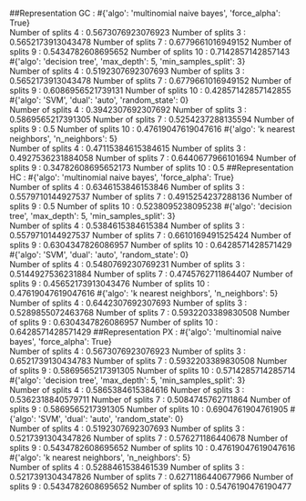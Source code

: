 ##Representation GC :
#{'algo': 'multinomial naive bayes', 'force_alpha': True}  
Number of splits 4 :
0.5673076923076923
Number of splits 3 :
0.5652173913043478
Number of splits 7 :
0.6779661016949152
Number of splits 9 :
0.5434782608695652
Number of splits 10 :
0.7142857142857143
#{'algo': 'decision tree', 'max_depth': 5, 'min_samples_split': 3}  
Number of splits 4 :
0.5192307692307693
Number of splits 3 :
0.5652173913043478
Number of splits 7 :
0.6779661016949152
Number of splits 9 :
0.6086956521739131
Number of splits 10 :
0.42857142857142855
#{'algo': 'SVM', 'dual': 'auto', 'random_state': 0}  
Number of splits 4 :
0.3942307692307692
Number of splits 3 :
0.5869565217391305
Number of splits 7 :
0.5254237288135594
Number of splits 9 :
0.5
Number of splits 10 :
0.47619047619047616
#{'algo': 'k nearest neighbors', 'n_neighbors': 5}  
Number of splits 4 :
0.47115384615384615
Number of splits 3 :
0.4927536231884058
Number of splits 7 :
0.6440677966101694
Number of splits 9 :
0.34782608695652173
Number of splits 10 :
0.5
##Representation HC :
#{'algo': 'multinomial naive bayes', 'force_alpha': True}  
Number of splits 4 :
0.6346153846153846
Number of splits 3 :
0.5579710144927537
Number of splits 7 :
0.4915254237288136
Number of splits 9 :
0.5
Number of splits 10 :
0.5238095238095238
#{'algo': 'decision tree', 'max_depth': 5, 'min_samples_split': 3}  
Number of splits 4 :
0.5384615384615384
Number of splits 3 :
0.5579710144927537
Number of splits 7 :
0.6610169491525424
Number of splits 9 :
0.6304347826086957
Number of splits 10 :
0.6428571428571429
#{'algo': 'SVM', 'dual': 'auto', 'random_state': 0}  
Number of splits 4 :
0.5480769230769231
Number of splits 3 :
0.5144927536231884
Number of splits 7 :
0.4745762711864407
Number of splits 9 :
0.45652173913043476
Number of splits 10 :
0.47619047619047616
#{'algo': 'k nearest neighbors', 'n_neighbors': 5}  
Number of splits 4 :
0.6442307692307693
Number of splits 3 :
0.5289855072463768
Number of splits 7 :
0.5932203389830508
Number of splits 9 :
0.6304347826086957
Number of splits 10 :
0.6428571428571429
##Representation PX :
#{'algo': 'multinomial naive bayes', 'force_alpha': True}  
Number of splits 4 :
0.5673076923076923
Number of splits 3 :
0.6521739130434783
Number of splits 7 :
0.5932203389830508
Number of splits 9 :
0.5869565217391305
Number of splits 10 :
0.5714285714285714
#{'algo': 'decision tree', 'max_depth': 5, 'min_samples_split': 3}  
Number of splits 4 :
0.5865384615384616
Number of splits 3 :
0.5362318840579711
Number of splits 7 :
0.5084745762711864
Number of splits 9 :
0.5869565217391305
Number of splits 10 :
0.6904761904761905
#{'algo': 'SVM', 'dual': 'auto', 'random_state': 0}  
Number of splits 4 :
0.5192307692307693
Number of splits 3 :
0.5217391304347826
Number of splits 7 :
0.576271186440678
Number of splits 9 :
0.5434782608695652
Number of splits 10 :
0.47619047619047616
#{'algo': 'k nearest neighbors', 'n_neighbors': 5}  
Number of splits 4 :
0.5288461538461539
Number of splits 3 :
0.5217391304347826
Number of splits 7 :
0.6271186440677966
Number of splits 9 :
0.5434782608695652
Number of splits 10 :
0.5476190476190477
